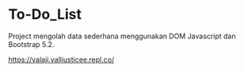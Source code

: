 # To-Do_List
Project mengolah data sederhana menggunakan DOM Javascript dan Bootstrap 5.2.

https://valaji.valljusticee.repl.co/


